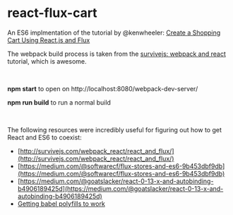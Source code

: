 react-flux-cart
===============

An ES6 implmentation of the tutorial by @kenwheeler: [Create a Shopping Cart Using React.js and Flux](https://scotch.io/tutorials/creating-a-simple-shopping-cart-with-react-js-and-flux)

The webpack build process is taken from the [survivejs: webpack and react](https://github.com/survivejs/webpack_react) tutorial, which is awesome.

<br>

**npm start** to open on http://localhost:8080/webpack-dev-server/

**npm run build** to run a normal build

<br>

The following resources were incredibly useful for figuring out how to get React and ES6 to coexist:

* [http://survivejs.com/webpack_react/react_and_flux/](http://survivejs.com/webpack_react/react_and_flux/)
* [https://medium.com/@softwarecf/flux-stores-and-es6-9b453dbf9db](https://medium.com/@softwarecf/flux-stores-and-es6-9b453dbf9db)
* [https://medium.com/@goatslacker/react-0-13-x-and-autobinding-b4906189425d](https://medium.com/@goatslacker/react-0-13-x-and-autobinding-b4906189425d)
* [Getting babel polyfills to work](https://github.com/babel/babel/issues/377#issuecomment-79128223
)
